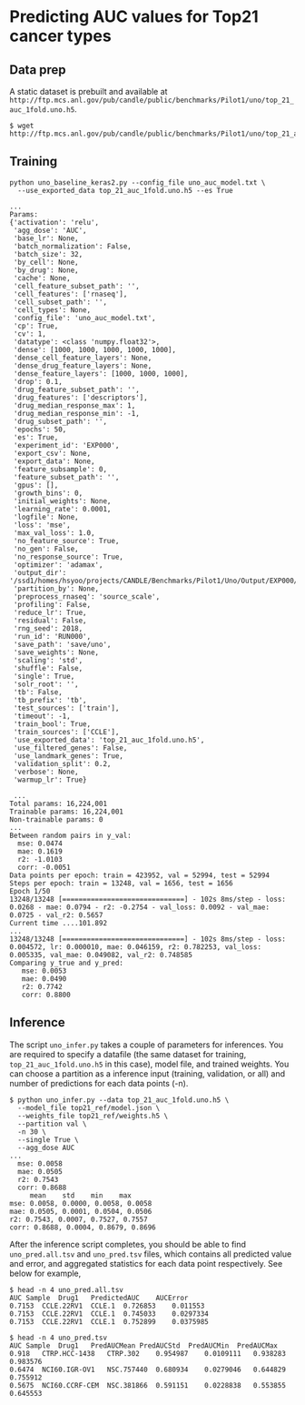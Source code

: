 # Predicting AUC values for Top21 cancer types

## Data prep
A static dataset is prebuilt and available at `http://ftp.mcs.anl.gov/pub/candle/public/benchmarks/Pilot1/uno/top_21_auc_1fold.uno.h5`.

```
$ wget http://ftp.mcs.anl.gov/pub/candle/public/benchmarks/Pilot1/uno/top_21_auc_1fold.uno.h5
```


## Training
```
python uno_baseline_keras2.py --config_file uno_auc_model.txt \
  --use_exported_data top_21_auc_1fold.uno.h5 --es True

...
Params:
{'activation': 'relu',
 'agg_dose': 'AUC',
 'base_lr': None,
 'batch_normalization': False,
 'batch_size': 32,
 'by_cell': None,
 'by_drug': None,
 'cache': None,
 'cell_feature_subset_path': '',
 'cell_features': ['rnaseq'],
 'cell_subset_path': '',
 'cell_types': None,
 'config_file': 'uno_auc_model.txt',
 'cp': True,
 'cv': 1,
 'datatype': <class 'numpy.float32'>,
 'dense': [1000, 1000, 1000, 1000, 1000],
 'dense_cell_feature_layers': None,
 'dense_drug_feature_layers': None,
 'dense_feature_layers': [1000, 1000, 1000],
 'drop': 0.1,
 'drug_feature_subset_path': '',
 'drug_features': ['descriptors'],
 'drug_median_response_max': 1,
 'drug_median_response_min': -1,
 'drug_subset_path': '',
 'epochs': 50,
 'es': True,
 'experiment_id': 'EXP000',
 'export_csv': None,
 'export_data': None,
 'feature_subsample': 0,
 'feature_subset_path': '',
 'gpus': [],
 'growth_bins': 0,
 'initial_weights': None,
 'learning_rate': 0.0001,
 'logfile': None,
 'loss': 'mse',
 'max_val_loss': 1.0,
 'no_feature_source': True,
 'no_gen': False,
 'no_response_source': True,
 'optimizer': 'adamax',
 'output_dir': '/ssd1/homes/hsyoo/projects/CANDLE/Benchmarks/Pilot1/Uno/Output/EXP000/RUN000',
 'partition_by': None,
 'preprocess_rnaseq': 'source_scale',
 'profiling': False,
 'reduce_lr': True,
 'residual': False,
 'rng_seed': 2018,
 'run_id': 'RUN000',
 'save_path': 'save/uno',
 'save_weights': None,
 'scaling': 'std',
 'shuffle': False,
 'single': True,
 'solr_root': '',
 'tb': False,
 'tb_prefix': 'tb',
 'test_sources': ['train'],
 'timeout': -1,
 'train_bool': True,
 'train_sources': ['CCLE'],
 'use_exported_data': 'top_21_auc_1fold.uno.h5',
 'use_filtered_genes': False,
 'use_landmark_genes': True,
 'validation_split': 0.2,
 'verbose': None,
 'warmup_lr': True}

 ...
Total params: 16,224,001
Trainable params: 16,224,001
Non-trainable params: 0
...
Between random pairs in y_val:
  mse: 0.0474
  mae: 0.1619
  r2: -1.0103
  corr: -0.0051
Data points per epoch: train = 423952, val = 52994, test = 52994
Steps per epoch: train = 13248, val = 1656, test = 1656
Epoch 1/50
13248/13248 [==============================] - 102s 8ms/step - loss: 0.0268 - mae: 0.0794 - r2: -0.2754 - val_loss: 0.0092 - val_mae: 0.0725 - val_r2: 0.5657
Current time ....101.892
...
13248/13248 [==============================] - 102s 8ms/step - loss: 0.004572, lr: 0.000010, mae: 0.046159, r2: 0.782253, val_loss: 0.005335, val_mae: 0.049082, val_r2: 0.748585
Comparing y_true and y_pred:
   mse: 0.0053
   mae: 0.0490
   r2: 0.7742
   corr: 0.8800
```


## Inference
The script `uno_infer.py` takes a couple of parameters for inferences. You are required to specify a datafile (the same dataset for training, `top_21_auc_1fold.uno.h5` in this case), model file, and trained weights. You can choose a partition as a inference input (training, validation, or all) and number of predictions for each data points (-n).
```
$ python uno_infer.py --data top_21_auc_1fold.uno.h5 \
  --model_file top21_ref/model.json \
  --weights_file top21_ref/weights.h5 \
  --partition val \
  -n 30 \
  --single True \
  --agg_dose AUC
...
  mse: 0.0058
  mae: 0.0505
  r2: 0.7543
  corr: 0.8688
     mean    std    min    max
mse: 0.0058, 0.0000, 0.0058, 0.0058
mae: 0.0505, 0.0001, 0.0504, 0.0506
r2: 0.7543, 0.0007, 0.7527, 0.7557
corr: 0.8688, 0.0004, 0.8679, 0.8696
```

After the inference script completes, you should be able to find `uno_pred.all.tsv` and `uno_pred.tsv` files, which contains all predicted value and error, and aggregated statistics for each data point respectively. See below for example,
```
$ head -n 4 uno_pred.all.tsv
AUC	Sample	Drug1	PredictedAUC	AUCError
0.7153	CCLE.22RV1	CCLE.1	0.726853	0.011553
0.7153	CCLE.22RV1	CCLE.1	0.745033	0.0297334
0.7153	CCLE.22RV1	CCLE.1	0.752899	0.0375985

$ head -n 4 uno_pred.tsv
AUC	Sample	Drug1	PredAUCMean	PredAUCStd	PredAUCMin	PredAUCMax
0.918	CTRP.HCC-1438	CTRP.302	0.954987	0.0109111	0.938283	0.983576
0.6474	NCI60.IGR-OV1	NSC.757440	0.680934	0.0279046	0.644829	0.755912
0.5675	NCI60.CCRF-CEM	NSC.381866	0.591151	0.0228838	0.553855	0.645553
```
